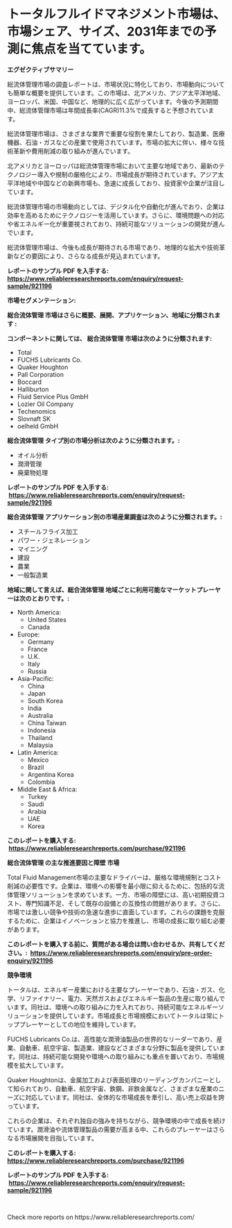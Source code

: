 <p><h1>トータルフルイドマネジメント市場は、市場シェア、サイズ、2031年までの予測に焦点を当てています。</h1></p><p><strong>エグゼクティブサマリー</strong></p>
<p><p>総流体管理市場の調査レポートは、市場状況に特化しており、市場動向についても簡単な概要を提供しています。この市場は、北アメリカ、アジア太平洋地域、ヨーロッパ、米国、中国など、地理的に広く広がっています。今後の予測期間中、総流体管理市場は年間成長率(CAGR)11.3%で成長すると予想されています。</p><p>総流体管理市場は、さまざまな業界で重要な役割を果たしており、製造業、医療機器、石油・ガスなどの産業で使用されています。市場の拡大に伴い、様々な技術革新や費用削減の取り組みが進んでいます。</p><p>北アメリカとヨーロッパは総流体管理市場において主要な地域であり、最新のテクノロジー導入や規制の厳格化により、市場成長が期待されています。アジア太平洋地域や中国などの新興市場も、急速に成長しており、投資家や企業が注目しています。</p><p>総流体管理市場の市場動向としては、デジタル化や自動化が進んでおり、企業は効率を高めるためにテクノロジーを活用しています。さらに、環境問題への対応や省エネルギー化が重要視されており、持続可能なソリューションの開発が進んでいます。</p><p>総流体管理市場は、今後も成長が期待される市場であり、地理的な拡大や技術革新などの要因により、さらなる成長が見込まれています。</p></p>
<p><strong>レポートのサンプル PDF を入手する: <a href="https://www.reliableresearchreports.com/enquiry/request-sample/921196">https://www.reliableresearchreports.com/enquiry/request-sample/921196</a></strong></p>
<p><strong>市場セグメンテーション:</strong></p>
<p><strong> 総合流体管理 市場はさらに概要、展開、アプリケーション、地域に分類されます :</strong></p>
<p><strong>コンポーネントに関しては、 総合流体管理 市場は次のように分類されます: &nbsp;</strong></p>
<p><ul><li>Total</li><li>FUCHS Lubricants Co.</li><li>Quaker Houghton</li><li>Pall Corporation</li><li>Boccard</li><li>Halliburton</li><li>Fluid Service Plus GmbH</li><li>Lozier Oil Company</li><li>Techenomics</li><li>Slovnaft SK</li><li>oelheld GmbH</li></ul></p>
<p><strong> 総合流体管理 タイプ別の市場分析は次のように分類されます。:</strong></p>
<p><ul><li>オイル分析</li><li>潤滑管理</li><li>廃棄物処理</li></ul></p>
<p><strong>レポートのサンプル PDF を入手する: &nbsp;<a href="https://www.reliableresearchreports.com/enquiry/request-sample/921196">https://www.reliableresearchreports.com/enquiry/request-sample/921196</a></strong></p>
<p><strong> 総合流体管理 アプリケーション別の市場産業調査は次のように分類されます。:</strong></p>
<p><ul><li>スチールフライス加工</li><li>パワー・ジェネレーション</li><li>マイニング</li><li>建設</li><li>農業</li><li>一般製造業</li></ul></p>
<p><strong>地域に関して言えば、総合流体管理 地域ごとに利用可能なマーケットプレーヤーは次のとおりです。:</strong></p>
<p><ul>
    <li>
        North America:
        <ul>
            <li>United States</li>
            <li>Canada</li>
        </ul>
    </li>
    <li>
        Europe:
        <ul>
            <li>Germany</li>
            <li>France</li>
            <li>U.K.</li>
            <li>Italy</li>
            <li>Russia</li>
        </ul>
    </li>
    <li>
        Asia-Pacific:
        <ul>
            <li>China</li>
            <li>Japan</li>
            <li>South Korea</li>
            <li>India</li>
            <li>Australia</li>
            <li>China Taiwan</li>
            <li>Indonesia</li>
            <li>Thailand</li>
            <li>Malaysia</li>
        </ul>
    </li>
    <li>
        Latin America:
        <ul>
            <li>Mexico</li>
            <li>Brazil</li>
            <li>Argentina Korea</li>
            <li>Colombia</li>
        </ul>
    </li>
    <li>
        Middle East & Africa:
        <ul>
            <li>Turkey</li>
            <li>Saudi</li>
            <li>Arabia</li>
            <li>UAE</li>
            <li>Korea</li>
        </ul>
    </li>
    </ul></p>
<p><strong>このレポートを購入する: &nbsp;<a href="https://www.reliableresearchreports.com/purchase/921196">https://www.reliableresearchreports.com/purchase/921196</a></strong></p>
<p><strong>総合流体管理 の主な推進要因と障壁 市場</strong></p>
<p><p>Total Fluid Management市場の主要なドライバーは、厳格な環境規制とコスト削減の必要性です。企業は、環境への影響を最小限に抑えるために、包括的な流体管理ソリューションを求めています。一方、市場の障壁には、高い初期投資コスト、専門知識不足、そして既存の設備との互換性の問題があります。さらに、市場では激しい競争や技術の急速な進歩に直面しています。これらの課題を克服するために、企業はイノベーションと協力を推進し、市場の成長に取り組む必要があります。</p></p>
<p><strong>このレポートを購入する前に、質問がある場合は問い合わせるか、共有してください。:&nbsp; <a href="https://www.reliableresearchreports.com/enquiry/pre-order-enquiry/921196">https://www.reliableresearchreports.com/enquiry/pre-order-enquiry/921196</a></strong></p>
<p><strong>競争環境</strong></p>
<p><p>トータルは、エネルギー産業における主要なプレーヤーであり、石油・ガス、化学、リファイナリー、電力、天然ガスおよびエネルギー製品の生産に取り組んでいます。同社は、環境への取り組みに力を入れており、持続可能なエネルギーソリューションを提供しています。市場成長と市場規模においてトータルは常にトッププレーヤーとしての地位を維持しています。</p><p>FUCHS Lubricants Co.は、高性能な潤滑油製品の世界的なリーダーであり、産業、自動車、航空宇宙、製造業、建設などさまざまな分野に製品を提供しています。同社は、持続可能な開発や環境への取り組みにも重点を置いており、市場規模を拡大しています。</p><p>Quaker Houghtonは、金属加工および表面処理のリーディングカンパニーとして知られており、自動車、航空宇宙、鉄鋼、非鉄金属など、さまざまな産業のニーズに対応しています。同社は、全体的な市場成長を牽引し、高い売上収益を誇っています。</p><p>これらの企業は、それぞれ独自の強みを持ちながら、競争環境の中で成長を続けています。潤滑油や流体管理製品の需要が高まる中、これらのプレーヤーはさらなる市場展開を目指しています。</p></p>
<p><strong>このレポートを購入する: &nbsp; <a href="https://www.reliableresearchreports.com/purchase/921196">https://www.reliableresearchreports.com/purchase/921196</a></strong></p>
<p><strong>レポートのサンプル PDF を入手する: &nbsp;<a href="https://www.reliableresearchreports.com/enquiry/request-sample/921196">https://www.reliableresearchreports.com/enquiry/request-sample/921196</a></strong><strong></strong></p>
<p>&nbsp;</p>
<p>Check more reports on https://www.reliableresearchreports.com/</p>